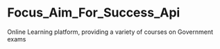 # Focus_Aim_For_Success_Api
Online Learning platform, providing a variety of courses on Government exams
